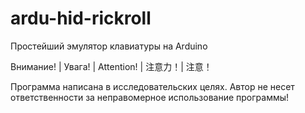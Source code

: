 # ardu-hid-rickroll
Простейший эмулятор клавиатуры на Arduino

Внимание! | Увага! | Attention! | 注意力！| 注意！

Программа написана в исследовательских целях. Автор не несет ответственности за неправомерное использование программы!
